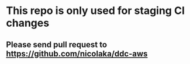 # This repo is only used for staging CI changes
## Please send pull request to https://github.com/nicolaka/ddc-aws


